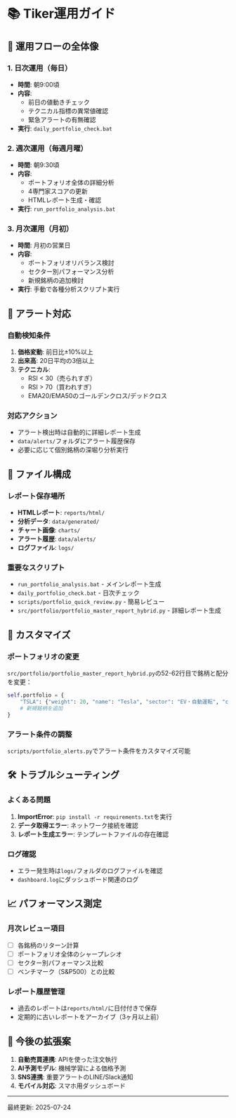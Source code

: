# 📚 Tiker運用ガイド

## 🎯 運用フローの全体像

### 1. 日次運用（毎日）
- **時間**: 朝9:00頃
- **内容**: 
  - 前日の値動きチェック
  - テクニカル指標の異常値確認
  - 緊急アラートの有無確認
- **実行**: `daily_portfolio_check.bat`

### 2. 週次運用（毎週月曜）
- **時間**: 朝9:30頃
- **内容**:
  - ポートフォリオ全体の詳細分析
  - 4専門家スコアの更新
  - HTMLレポート生成・確認
- **実行**: `run_portfolio_analysis.bat`

### 3. 月次運用（月初）
- **時間**: 月初の営業日
- **内容**:
  - ポートフォリオリバランス検討
  - セクター別パフォーマンス分析
  - 新規銘柄の追加検討
- **実行**: 手動で各種分析スクリプト実行

## 🚨 アラート対応

### 自動検知条件
1. **価格変動**: 前日比±10%以上
2. **出来高**: 20日平均の3倍以上
3. **テクニカル**: 
   - RSI < 30（売られすぎ）
   - RSI > 70（買われすぎ）
   - EMA20/EMA50のゴールデンクロス/デッドクロス

### 対応アクション
- アラート検出時は自動的に詳細レポート生成
- `data/alerts/`フォルダにアラート履歴保存
- 必要に応じて個別銘柄の深堀り分析実行

## 📁 ファイル構成

### レポート保存場所
- **HTMLレポート**: `reports/html/`
- **分析データ**: `data/generated/`
- **チャート画像**: `charts/`
- **アラート履歴**: `data/alerts/`
- **ログファイル**: `logs/`

### 重要なスクリプト
- `run_portfolio_analysis.bat` - メインレポート生成
- `daily_portfolio_check.bat` - 日次チェック
- `scripts/portfolio_quick_review.py` - 簡易レビュー
- `src/portfolio/portfolio_master_report_hybrid.py` - 詳細レポート生成

## 🔧 カスタマイズ

### ポートフォリオの変更
`src/portfolio/portfolio_master_report_hybrid.py`の52-62行目で銘柄と配分を変更：

```python
self.portfolio = {
    "TSLA": {"weight": 20, "name": "Tesla", "sector": "EV・自動運転", "color": "#e31837"},
    # 新規銘柄を追加
}
```

### アラート条件の調整
`scripts/portfolio_alerts.py`でアラート条件をカスタマイズ可能

## 🛠️ トラブルシューティング

### よくある問題
1. **ImportError**: `pip install -r requirements.txt`を実行
2. **データ取得エラー**: ネットワーク接続を確認
3. **レポート生成エラー**: テンプレートファイルの存在確認

### ログ確認
- エラー発生時は`logs/`フォルダのログファイルを確認
- `dashboard.log`にダッシュボード関連のログ

## 📈 パフォーマンス測定

### 月次レビュー項目
- [ ] 各銘柄のリターン計算
- [ ] ポートフォリオ全体のシャープレシオ
- [ ] セクター別パフォーマンス比較
- [ ] ベンチマーク（S&P500）との比較

### レポート履歴管理
- 過去のレポートは`reports/html/`に日付付きで保存
- 定期的に古いレポートをアーカイブ（3ヶ月以上前）

## 🚀 今後の拡張案

1. **自動売買連携**: APIを使った注文執行
2. **AI予測モデル**: 機械学習による価格予測
3. **SNS連携**: 重要アラートのLINE/Slack通知
4. **モバイル対応**: スマホ用ダッシュボード

---

最終更新: 2025-07-24